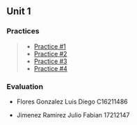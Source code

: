 ## Unit 1

### Practices

> - [Practice #1](https://github.com/Diego-FloresG/Data-Mining/tree/Unit_1/Unit_1/Practices/Practice01)
> - [Practice #2](https://github.com/Diego-FloresG/Data-Mining/tree/Unit_1/Unit_1/Practices/Practice02)
> - [Practice #3](https://github.com/Diego-FloresG/Data-Mining/tree/Unit_1/Unit_1/Practices/Practice03)
> - [Practice #4](https://github.com/Diego-FloresG/Data-Mining/tree/Unit_1/Unit_1/Practices/Practice04)

### Evaluation

- Flores Gonzalez Luis Diego C16211486

- Jimenez Ramirez Julio Fabian 17212147
